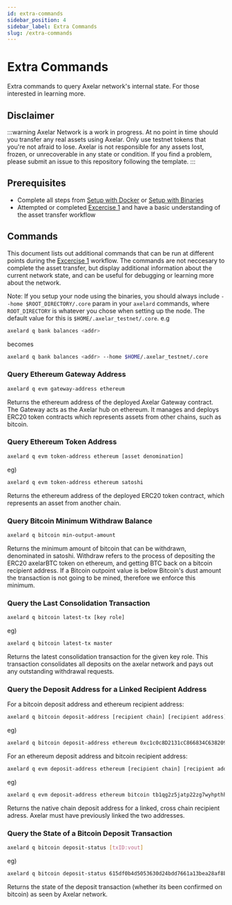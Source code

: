 ```yaml
---
id: extra-commands
sidebar_position: 4
sidebar_label: Extra Commands
slug: /extra-commands
---
```

# Extra Commands
Extra commands to query Axelar network's internal state. For those interested in learning more.

## Disclaimer
:::warning
Axelar Network is a work in progress. At no point in time should you transfer any real assets using Axelar. Only use testnet tokens that you're not afraid to lose. Axelar is not responsible for any assets lost, frozen, or unrecoverable in any state or condition. If you find a problem, please submit an issue to this repository following the template.
:::

## Prerequisites
- Complete all steps from [Setup with Docker](/setup-docker.md) or [Setup with Binaries](/setup-binaries.md)
- Attempted or completed [Excercise 1](/exercises/e1) and have a basic understanding of the asset transfer workflow

## Commands
This document lists out additional commands that can be run at different points during the [Excercise 1](/exercises/e1) workflow. The commands are not neccesary to complete the asset transfer, but display additional information about the current network state, and can be useful for debugging or learning more about the network.

Note: If you setup your node using the binaries, you should always include `--home $ROOT_DIRECTORY/.core` param in your `axelard` commands, where `ROOT_DIRECTORY` is whatever you chose when setting up the node. The default value for this is `$HOME/.axelar_testnet/.core`. e.g
```bash
axelard q bank balances <addr>
```

becomes
```bash
axelard q bank balances <addr> --home $HOME/.axelar_testnet/.core
```


### Query Ethereum Gateway Address
```bash
axelard q evm gateway-address ethereum
```

Returns the ethereum address of the deployed Axelar Gateway contract. The Gateway acts as the Axelar hub on ethereum. It manages and deploys ERC20 token contracts which represents assets from other chains, such as bitcoin.


### Query Ethereum Token Address
```bash
axelard q evm token-address ethereum [asset denomination]
```
eg)

```bash
axelard q evm token-address ethereum satoshi
```

Returns the ethereum address of the deployed ERC20 token contract, which represents an asset from another chain.


### Query Bitcoin Minimum Withdraw Balance
```bash
axelard q bitcoin min-output-amount
```

Returns the minimum amount of bitcoin that can be withdrawn, denominated in satoshi. Withdraw refers to the process of depositing the ERC20 axelarBTC token on ethereum, and getting BTC back on a bitcoin recipient address. If a Bitcoin outpoint value is below Bitcoin's dust amount the transaction is not going to be mined, therefore we enforce this minimum.


### Query the Last Consolidation Transaction
```bash
axelard q bitcoin latest-tx [key role]
```
eg)

```bash
axelard q bitcoin latest-tx master
```

Returns the latest consolidation transaction for the given key role. This transaction consolidates all deposits on the axelar network and pays out any outstanding withdrawal requests.


### Query the Deposit Address for a Linked Recipient Address
For a bitcoin deposit address and ethereum recipient address:
```bash
axelard q bitcoin deposit-address [recipient chain] [recipient address]
```
eg)

```bash
axelard q bitcoin deposit-address ethereum 0xc1c0c8D2131cC866834C6382096EaDFEf1af2F52
```

For an ethereum deposit address and bitcoin recipient address:
```bash
axelard q evm deposit-address ethereum [recipient chain] [recipient address] [asset denomination]
```
eg)

```bash
axelard q evm deposit-address ethereum bitcoin tb1qg2z5jatp22zg7wyhpthhgwvn0un05mdwmqgjln satoshi
```

Returns the native chain deposit address for a linked, cross chain recipient adress. Axelar must have previously linked the two addresses.


### Query the State of a Bitcoin Deposit Transaction
```bash
axelard q bitcoin deposit-status [txID:vout]
```
eg)

```bash
axelard q bitcoin deposit-status 615df0b4d5053630d24bdd7661a13bea28af8bc1eb0e10068d39b4f4f9b6082d:0
```

Returns the state of the deposit transaction (whether its been confirmed on bitcoin) as seen by Axelar network.
